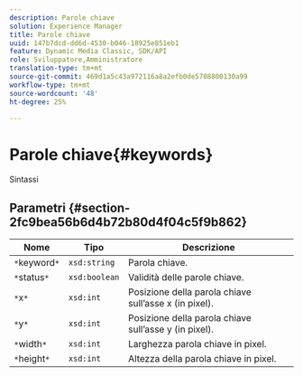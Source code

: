 ```yaml
---
description: Parole chiave
solution: Experience Manager
title: Parole chiave
uuid: 147b7dcd-dd6d-4530-b046-18925e851eb1
feature: Dynamic Media Classic, SDK/API
role: Sviluppatore,Amministratore
translation-type: tm+mt
source-git-commit: 469d1a5c43a972116a8a2efb0de5708800130a99
workflow-type: tm+mt
source-wordcount: '48'
ht-degree: 25%

---
```



# Parole chiave{#keywords}

Sintassi

## Parametri {#section-2fc9bea56b6d4b72b80d4f04c5f9b862}

| Nome | Tipo | Descrizione |
|---|---|---|
| `*`keyword`*` | `xsd:string` | Parola chiave. |
| `*`status`*` | `xsd:boolean` | Validità delle parole chiave. |
| `*`x`*` | `xsd:int` | Posizione della parola chiave sull’asse x (in pixel). |
| `*`y`*` | `xsd:int` | Posizione della parola chiave sull’asse y (in pixel). |
| `*`width`*` | `xsd:int` | Larghezza parola chiave in pixel. |
| `*`height`*` | `xsd:int` | Altezza della parola chiave in pixel. |


